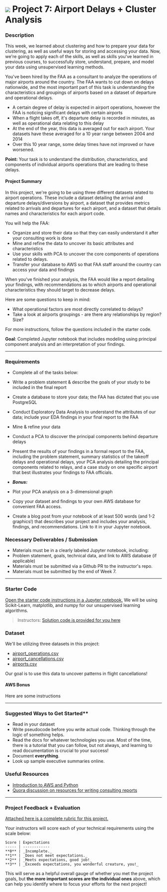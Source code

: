 # ![](https://ga-dash.s3.amazonaws.com/production/assets/logo-9f88ae6c9c3871690e33280fcf557f33.png) Project 7: Airport Delays + Cluster Analysis

### Description

This week, we learned about clustering and how to prepare your data for clustering, as well as useful ways for storing and accessing your data. Now, we're going to apply each of the skills, as well as skills you've learned in previous courses, to successfully store, understand, prepare, and model your data using unsupervised learning methods.

You've been hired by the FAA as a consultant to analyze the operations of major airports around the country. The FAA wants to cut down on delays nationwide, and the most important part of this task is understanding the characteristics and groupings of airports based on a dataset of departure and operational delays.

- A certain degree of delay is expected in airport operations, however the FAA is noticing significant delays with certain airports
- When a flight takes off, it's departure delay is recorded in minutes, as well as operational data relating to this delay
- At the end of the year, this data is averaged out for each airport. Your datasets have these averaged for a 10 year range between 2004 and 2014
- Over this 10 year range, some delay times have not improved or have worsened.

**Point:** Your task is to understand the distribution, characteristics, and components of individual airports operations that are leading to these delays.

#### Project Summary

In this project, we're going to be using three different datasets related to airport operations. These include a dataset detailing the arrival and departure delays/diversions by airport, a dataset that provides metrics related to arrivals and departures for each airport, and a dataset that details names and characteristics for each airport code.

You will help the FAA:

- Organize and store their data so that they can easily understand it after your consulting work is done
- Mine and refine the data to uncover its basic attributes and characteristics
- Use your skills with PCA to uncover the core components of operations related to delays.
- Transfer your database to AWS so that FAA staff around the country can access your data and findings

When you've finished your analysis, the FAA would like a report detailing your findings, with recommendations as to which airports and operational characteristics they should target to decrease delays.

Here are some questions to keep in mind:

- What operational factors are most directly correlated to delays?
- Take a look at airports groupings - are there any relationships by region? Size?

For more instructions, follow the questions included in the starter code.

**Goal**: Completed Jupyter notebook that includes modeling using principal component analysis and an interpretation of your findings.

---

### Requirements

- Complete all of the tasks below:
 - Write a problem statement & describe the goals of your study to be included in the final report
 - Create a database to store your data; the FAA has dictated that you use PostgreSQL
 - Conduct Exploratory Data Analysis to understand the attributes of our data; include your EDA findings in your final report to the FAA
 - Mine & refine your data
 - Conduct a PCA to discover the principal components behind departure delays
 - Present the results of your findings in a formal report to the FAA, including the problem statement, summary statistics of the takeoff delays and operational delays, your PCA analysis detailing the principal components related to relays, and a case study on one specific airport that best illustrates your findings to FAA officials.


- ***Bonus:***
 - Plot your PCA analysis on a 3-dimensional graph
 - Copy your dataset and findings to your own AWS database for convenient FAA access.
 - Create a blog post from your notebook of at least 500 words (and 1-2 graphics!) that describes your project and includes your analysis, findings, and recommendations. Link to it in your Jupyter notebook.


### Necessary Deliverables / Submission

- Materials must be in a clearly labeled Jupyter notebook, including:
 - Problem statement, goals, technical data, and link to AWS database (if applicable)
- Materials must be submitted via a Github PR to the instructor's repo.
- Materials must be submitted by the end of Week 7.

---

### Starter Code

[Open the starter code instructions in a Jupyter notebook.](./starter-code/) We will be using Scikit-Learn, matplotlib, and numpy for our unsupervised learning algorithms.

> Instructors: [Solution code is provided for you here](./solution-code/)

### Dataset

We'll be utilizing three datasets in this project:

- [airport_operations.csv](./assets/Airport_operations.csv)
- [airport_cancellations.csv](./assets/airport_cancellations.csv)
- [airports.csv](./airport_cancellations.csv)

Our goal is to use this data to uncover patterns in flight cancellations!

#### AWS Bonus

Here are some instructions

---

### Suggested Ways to Get Started**

- Read in your dataset
- Write pseudocode before you write actual code. Thinking through the logic of something helps.  
- Read the docs for whatever technologies you use. Most of the time, there is a tutorial that you can follow, but not always, and learning to read documentation is crucial to your success!
- Document **everything**.
- Look up sample executive summaries online.

### Useful Resources

- [Introduction to AWS and Python](https://aws.amazon.com/articles/3998)
- [Quora discussion on resources for writing consulting reports](https://www.quora.com/Are-there-any-management-consulting-report-templates-available)

---

### Project Feedback + Evaluation

[Attached here is a complete rubric for this project.](./project-07-rubric.md)

Your instructors will score each of your technical requirements using the scale below:

    Score | Expectations
    ----- | ------------
    **0** | _Incomplete._
    **1** | _Does not meet expectations._
    **2** | _Meets expectations, good job!_
    **3** | _Exceeds expectations, you wonderful creature, you!_

 This will serve as a helpful overall gauge of whether you met the project goals, but __the more important scores are the individual ones__ above, which can help you identify where to focus your efforts for the next project!
